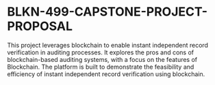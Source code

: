 # BLKN-499-CAPSTONE-PROJECT-PROPOSAL
This project leverages blockchain to enable instant independent record verification in auditing processes. It explores the pros and cons of blockchain-based auditing systems, with a focus on the features of Blockchain. The platform is built to demonstrate the feasibility and efficiency of instant independent record verification using blockchain.
